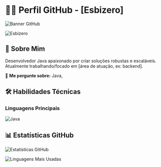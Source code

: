 # 👨‍💻 Perfil GitHub - [Esbizero]

![Banner GitHub](https://github.com/[seu-user]/[esbizero]/blob/main/banner.png?raw=true) <!-- Opcional -->

![Esbizero](https://github.com/[esbizero].png?size=100)

## 🚀 Sobre Mim
Desenvolvedor Java apaixonado por criar soluções robustas e escaláveis. Atualmente trabalhando/focado em [área de atuação, ex: backend].

💬 **Me pergunte sobre:** Java, 


## 🛠 Habilidades Técnicas

### Linguagens Principais
![Java](https://img.shields.io/badge/Java-%23ED8B00.svg?style=for-the-badge&logo=openjdk&logoColor=white)

## 📊 Estatísticas GitHub

![Estatísticas GitHub](https://github-readme-stats.vercel.app/api?username=[esbizero]&show_icons=true&theme=dracula&hide_border=true)

![Linguagens Mais Usadas](https://github-readme-stats.vercel.app/api/top-langs/?username=[esbizero]&layout=compact&theme=dracula&hide_border=true&langs_count=6)

